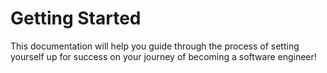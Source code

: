 # Getting Started

This documentation will help you guide through the process of setting yourself up for success on your journey of becoming a software engineer!

